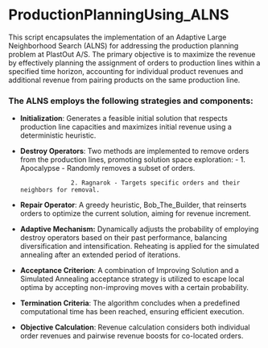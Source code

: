 # ProductionPlanningUsing_ALNS



This script encapsulates the implementation of an Adaptive Large Neighborhood Search (ALNS) for addressing the production planning problem at PlastOut A/S. The primary objective is to maximize the revenue by effectively planning the assignment of orders to production lines within a specified time horizon, accounting for individual product revenues and additional revenue from pairing products on the same production line.

### The ALNS employs the following strategies and components:
-   **Initialization**: Generates a feasible initial solution that respects production line capacities and maximizes initial revenue using a deterministic heuristic.
-   **Destroy Operators**: Two methods are implemented to remove orders from the production lines,
                      promoting solution space exploration:
                     -   1. Apocalypse - Randomly removes a subset of orders.

                      2. Ragnarok - Targets specific orders and their neighbors for removal.

-   **Repair Operator**: A greedy heuristic, Bob_The_Builder, that reinserts orders to optimize the current solution, aiming for revenue increment.
-   **Adaptive Mechanism:** Dynamically adjusts the probability of employing destroy operators based 
                       on their past performance, balancing diversification and intensification.
                       Reheating is applied for the simulated annealing after an extended period of iterations.
-   **Acceptance Criterion**: A combination of Improving Solution and a Simulated Annealing acceptance strategy is utilized to escape local optima by accepting non-improving moves with a certain probability.
-   **Termination Criteria**: The algorithm concludes when a predefined computational time has been reached, ensuring efficient execution.
-   **Objective Calculation**: Revenue calculation considers both individual order revenues and pairwise revenue boosts for co-located orders.
